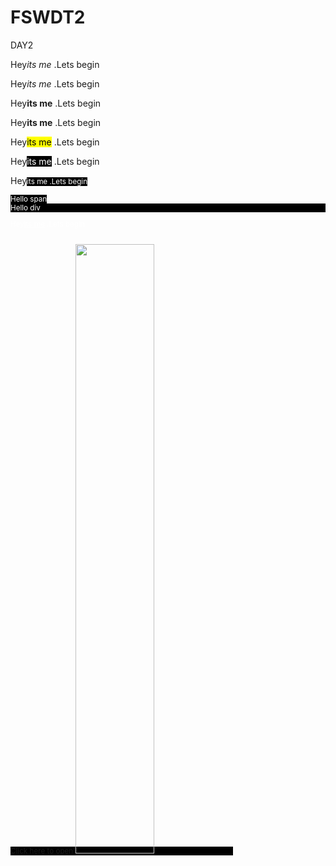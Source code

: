 # FSWDT2
DAY2
<!DOCTYPE html>
<html>
    <head>
        <title>Bold italics input etc..</title>
    </head>
    <body>
        <!-- Italics -->
        <p>Hey<i>its me</i> .Lets begin</p>
        <p>Hey<em>its me</em> .Lets begin</p>
        <!-- Bold -->
        <p>Hey<b>its me</b> .Lets begin</p>
        <p>Hey<strong>its me</strong> .Lets begin</p>
        <!-- Highlight-->
        <p>Hey<mark>its me</mark> .Lets begin</p>
        <p>Hey<span style="background-color: black; color: white;">its me</span> .Lets begin</p>
        <!-- Small font -->
        <p>Hey<small style="background-color: black;color: white;">its me</b> .Lets begin</p>
        <!-- Inline scope element -->
         <span style="background-color: black;color: white;">Hello span</span>
         <!-- Block scope element -->
         <div style="background-color: black;color: white;">Hello div</div>
          <!-- Underline -->
        <p>Hey<u>its me</u> .Lets begin</p>
        <br/>
        <!-- Anchor tag -->
         <a href="https://www.instagram.com"target="_blank">Click here to open</a>
         <!-- Image tag -->
          <img src="https://tse4.mm.bing.net/th?id=OIP.17c_elvoxC9WhOsZWbd7FwHaEo&pid=Api&P=0&h=180" height="50%" weight="50%"/>
    </body>
</html>
